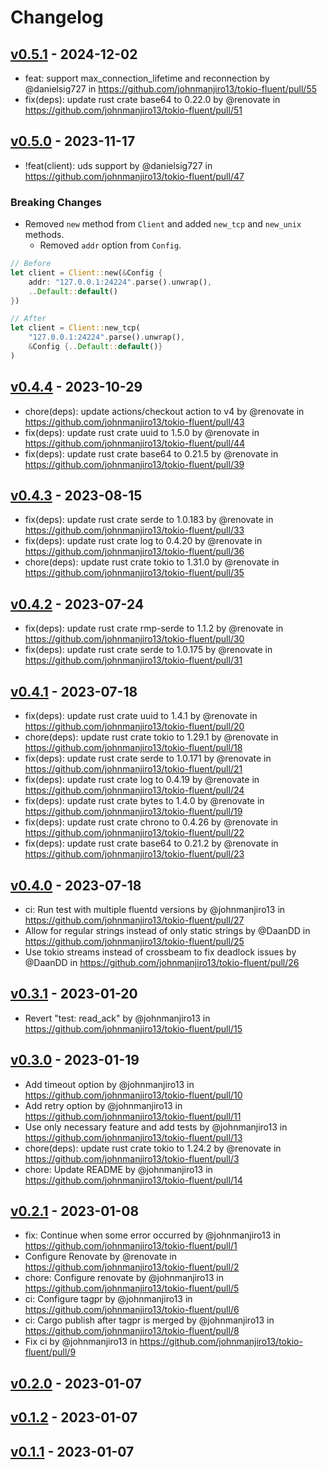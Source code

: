 # Changelog

## [v0.5.1](https://github.com/johnmanjiro13/tokio-fluent/compare/v0.5.0...v0.5.1) - 2024-12-02
- feat: support max_connection_lifetime and reconnection by @danielsig727 in https://github.com/johnmanjiro13/tokio-fluent/pull/55
- fix(deps): update rust crate base64 to 0.22.0 by @renovate in https://github.com/johnmanjiro13/tokio-fluent/pull/51

## [v0.5.0](https://github.com/johnmanjiro13/tokio-fluent/compare/v0.4.4...v0.5.0) - 2023-11-17
- !feat(client): uds support by @danielsig727 in https://github.com/johnmanjiro13/tokio-fluent/pull/47
### Breaking Changes
- Removed `new` method from `Client` and added `new_tcp` and `new_unix` methods.
  - Removed `addr` option from `Config`.


```rust
// Before
let client = Client::new(&Config {
    addr: "127.0.0.1:24224".parse().unwrap(),
    ..Default::default()
})

// After
let client = Client::new_tcp(
    "127.0.0.1:24224".parse().unwrap(),
    &Config {..Default::default()}
)
```

## [v0.4.4](https://github.com/johnmanjiro13/tokio-fluent/compare/v0.4.3...v0.4.4) - 2023-10-29
- chore(deps): update actions/checkout action to v4 by @renovate in https://github.com/johnmanjiro13/tokio-fluent/pull/43
- fix(deps): update rust crate uuid to 1.5.0 by @renovate in https://github.com/johnmanjiro13/tokio-fluent/pull/44
- fix(deps): update rust crate base64 to 0.21.5 by @renovate in https://github.com/johnmanjiro13/tokio-fluent/pull/39

## [v0.4.3](https://github.com/johnmanjiro13/tokio-fluent/compare/v0.4.2...v0.4.3) - 2023-08-15
- fix(deps): update rust crate serde to 1.0.183 by @renovate in https://github.com/johnmanjiro13/tokio-fluent/pull/33
- fix(deps): update rust crate log to 0.4.20 by @renovate in https://github.com/johnmanjiro13/tokio-fluent/pull/36
- chore(deps): update rust crate tokio to 1.31.0 by @renovate in https://github.com/johnmanjiro13/tokio-fluent/pull/35

## [v0.4.2](https://github.com/johnmanjiro13/tokio-fluent/compare/v0.4.1...v0.4.2) - 2023-07-24
- fix(deps): update rust crate rmp-serde to 1.1.2 by @renovate in https://github.com/johnmanjiro13/tokio-fluent/pull/30
- fix(deps): update rust crate serde to 1.0.175 by @renovate in https://github.com/johnmanjiro13/tokio-fluent/pull/31

## [v0.4.1](https://github.com/johnmanjiro13/tokio-fluent/compare/v0.4.0...v0.4.1) - 2023-07-18
- fix(deps): update rust crate uuid to 1.4.1 by @renovate in https://github.com/johnmanjiro13/tokio-fluent/pull/20
- chore(deps): update rust crate tokio to 1.29.1 by @renovate in https://github.com/johnmanjiro13/tokio-fluent/pull/18
- fix(deps): update rust crate serde to 1.0.171 by @renovate in https://github.com/johnmanjiro13/tokio-fluent/pull/21
- fix(deps): update rust crate log to 0.4.19 by @renovate in https://github.com/johnmanjiro13/tokio-fluent/pull/24
- fix(deps): update rust crate bytes to 1.4.0 by @renovate in https://github.com/johnmanjiro13/tokio-fluent/pull/19
- fix(deps): update rust crate chrono to 0.4.26 by @renovate in https://github.com/johnmanjiro13/tokio-fluent/pull/22
- fix(deps): update rust crate base64 to 0.21.2 by @renovate in https://github.com/johnmanjiro13/tokio-fluent/pull/23

## [v0.4.0](https://github.com/johnmanjiro13/tokio-fluent/compare/v0.3.1...v0.4.0) - 2023-07-18
- ci: Run test with multiple fluentd versions by @johnmanjiro13 in https://github.com/johnmanjiro13/tokio-fluent/pull/27
- Allow for regular strings instead of only static strings by @DaanDD in https://github.com/johnmanjiro13/tokio-fluent/pull/25
- Use tokio streams instead of crossbeam to fix deadlock issues by @DaanDD in https://github.com/johnmanjiro13/tokio-fluent/pull/26

## [v0.3.1](https://github.com/johnmanjiro13/tokio-fluent/compare/v0.3.0...v0.3.1) - 2023-01-20
- Revert "test: read_ack" by @johnmanjiro13 in https://github.com/johnmanjiro13/tokio-fluent/pull/15

## [v0.3.0](https://github.com/johnmanjiro13/tokio-fluent/compare/v0.2.1...v0.3.0) - 2023-01-19
- Add timeout option by @johnmanjiro13 in https://github.com/johnmanjiro13/tokio-fluent/pull/10
- Add retry option by @johnmanjiro13 in https://github.com/johnmanjiro13/tokio-fluent/pull/11
- Use only necessary feature and add tests by @johnmanjiro13 in https://github.com/johnmanjiro13/tokio-fluent/pull/13
- chore(deps): update rust crate tokio to 1.24.2 by @renovate in https://github.com/johnmanjiro13/tokio-fluent/pull/3
- chore: Update README by @johnmanjiro13 in https://github.com/johnmanjiro13/tokio-fluent/pull/14

## [v0.2.1](https://github.com/johnmanjiro13/tokio-fluent/compare/v0.2.0...v0.2.1) - 2023-01-08
- fix: Continue when some error occurred by @johnmanjiro13 in https://github.com/johnmanjiro13/tokio-fluent/pull/1
- Configure Renovate by @renovate in https://github.com/johnmanjiro13/tokio-fluent/pull/2
- chore: Configure renovate by @johnmanjiro13 in https://github.com/johnmanjiro13/tokio-fluent/pull/5
- ci: Configure tagpr by @johnmanjiro13 in https://github.com/johnmanjiro13/tokio-fluent/pull/6
- ci: Cargo publish after tagpr is merged by @johnmanjiro13 in https://github.com/johnmanjiro13/tokio-fluent/pull/8
- Fix ci by @johnmanjiro13 in https://github.com/johnmanjiro13/tokio-fluent/pull/9

## [v0.2.0](https://github.com/johnmanjiro13/tokio-fluent/compare/v0.1.2...v0.2.0) - 2023-01-07

## [v0.1.2](https://github.com/johnmanjiro13/tokio-fluent/compare/v0.1.1...v0.1.2) - 2023-01-07

## [v0.1.1](https://github.com/johnmanjiro13/tokio-fluent/commits/v0.1.1) - 2023-01-07
